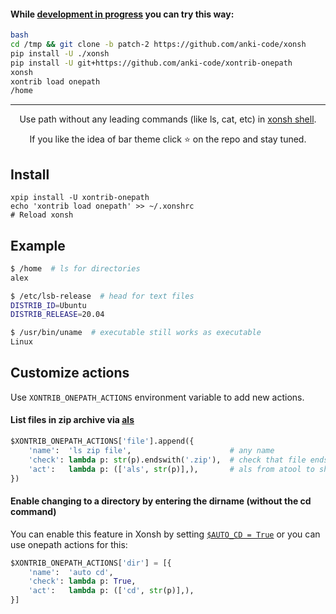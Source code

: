#### While [development in progress](https://github.com/xonsh/xonsh/pull/3768) you can try this way:
```bash
bash
cd /tmp && git clone -b patch-2 https://github.com/anki-code/xonsh
pip install -U ./xonsh
pip install -U git+https://github.com/anki-code/xontrib-onepath
xonsh
xontrib load onepath
/home
```

---------

<p align="center">  
Use path without any leading commands (like ls, cat, etc) in <a href="https://xon.sh">xonsh shell</a>.
</p>

<p align="center">  
If you like the idea of bar theme click ⭐ on the repo and stay tuned.
</p>

## Install
```
xpip install -U xontrib-onepath
echo 'xontrib load onepath' >> ~/.xonshrc
# Reload xonsh
```

## Example
```bash
$ /home  # ls for directories
alex

$ /etc/lsb-release  # head for text files
DISTRIB_ID=Ubuntu
DISTRIB_RELEASE=20.04

$ /usr/bin/uname  # executable still works as executable
Linux
```

## Customize actions
Use `XONTRIB_ONEPATH_ACTIONS` environment variable to add new actions.

#### List files in zip archive via [als](https://www.nongnu.org/atool/)
```python
$XONTRIB_ONEPATH_ACTIONS['file'].append({
    'name':  'ls zip file',                      # any name
    'check': lambda p: str(p).endswith('.zip'),  # check that file ends to .zip
    'act':   lambda p: (['als', str(p)],),       # als from atool to show list of zipped files
})
```

#### Enable changing to a directory by entering the dirname (without the cd command)
You can enable this feature in Xonsh by setting [`$AUTO_CD = True`](https://xonsh.github.io/envvars.html#auto-cd) or you can use onepath actions for this:
```python
$XONTRIB_ONEPATH_ACTIONS['dir'] = [{
    'name':  'auto cd',
    'check': lambda p: True,
    'act':   lambda p: (['cd', str(p)],),
}]
```
